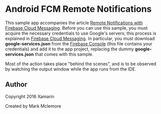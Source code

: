 Android FCM Remote Notifications 
================================

This sample app accompanies the article
[Remote Notifications with Firebase Cloud Messaging](http://developer.xamarin.com/guides/android/application_fundamentals/notifications/remote-notifications-with-fcm/).
Before you can use this sample, you must acquire the necessary
credentials to use Google's servers; this process is explained in
[Firebase Cloud Messaging](http://developer.xamarin.com/guides/android/application_fundamentals/notifications/firebase-cloud-messaging).
In particular, you must download **google-services.json** from the
[Firebase Console](https://console.firebase.google.com/) (this file
contains your credentials) and add it to the app project, replacing the
dummy **google-services.json** that comes with this sample.

Most of the action takes place "behind the scenes", and is to be
observed by watching the output window while the app runs from
the IDE.


Author
------

Copyright 2016 Xamarin

Created by Mark Mclemore
